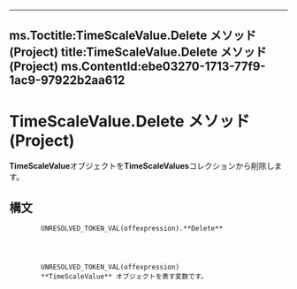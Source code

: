 

---
ms.Toctitle:TimeScaleValue.Delete メソッド (Project)
title:TimeScaleValue.Delete メソッド (Project)
ms.ContentId:ebe03270-1713-77f9-1ac9-97922b2aa612
---
# TimeScaleValue.Delete メソッド (Project)




**TimeScaleValue**オブジェクトを**TimeScaleValues**コレクションから削除します。

## 構文

            UNRESOLVED_TOKEN_VAL(offexpression).**Delete**




            UNRESOLVED_TOKEN_VAL(offexpression)
            **TimeScaleValue** オブジェクトを表す変数です。




